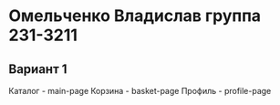 # Омельченко Владислав группа 231-3211 
## Вариант 1
Каталог - main-page
Корзина - basket-page
Профиль - profile-page
